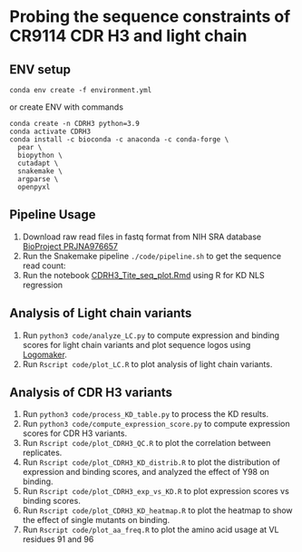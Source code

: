 # Probing the sequence constraints of CR9114 CDR H3 and light chain


## ENV setup
```
conda env create -f environment.yml
```

or create ENV with commands

```
conda create -n CDRH3 python=3.9
conda activate CDRH3
conda install -c bioconda -c anaconda -c conda-forge \
  pear \
  biopython \
  cutadapt \
  snakemake \
  argparse \
  openpyxl 
```

## Pipeline Usage
1. Download raw read files in fastq format from NIH SRA database [BioProject PRJNA976657](https://www.ncbi.nlm.nih.gov/bioproject/PRJNA976657)
2. Run the Snakemake pipeline ``./code/pipeline.sh`` to get the sequence read count:
3. Run the notebook [CDRH3_Tite_seq_plot.Rmd](./code/CDRH3_Tite_seq_plot.Rmd) using R for KD NLS regression

## Analysis of Light chain variants
1. Run ``python3 code/analyze_LC.py`` to compute expression and binding scores for light chain variants and plot sequence logos using [Logomaker](https://logomaker.readthedocs.io/en/latest/).
2. Run ``Rscript code/plot_LC.R`` to plot analysis of light chain variants.

## Analysis of CDR H3 variants
1. Run ``python3 code/process_KD_table.py`` to process the KD results.
2. Run ``python3 code/compute_expression_score.py`` to compute expression scores for CDR H3 variants.
3. Run ``Rscript code/plot_CDRH3_QC.R`` to plot the correlation between replicates.
4. Run ``Rscript code/plot_CDRH3_KD_distrib.R`` to plot the distribution of expression and binding scores, and analyzed the effect of Y98 on binding.
5. Run ``Rscript code/plot_CDRH3_exp_vs_KD.R`` to plot expression scores vs binding scores.
6. Run ``Rscript code/plot_CDRH3_KD_heatmap.R`` to plot the heatmap to show the effect of single mutants on binding.
7. Run ``Rscript code/plot_aa_freq.R`` to plot the amino acid usage at VL residues 91 and 96
